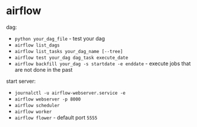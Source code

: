 # airflow

dag:

* `python your_dag_file` - test your dag
* `airflow list_dags`
* `airflow list_tasks your_dag_name [--tree]`
* `airflow test your_dag dag_task execute_date`
* `airflow backfill your_dag -s startdate -e enddate` - execute jobs that are not done in the past

start server:

* `journalctl -u airflow-webserver.service -e`
* `airflow webserver -p 8000`
* `airflow scheduler`
* `airflow worker`
* `airflow flower` - default port `5555`
